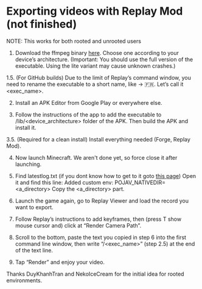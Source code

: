 # Exporting videos with Replay Mod (not finished)
NOTE: This works for both rooted and unrooted users

1. Download the ffmpeg binary [here](https://github.com/Khang-NT/ffmpeg-binary-android/releases/tag/2018-07-31). Choose one according to your device’s architecture. (Important: You should use the full version of the executable. Using the lite variant may cause unknown crashes.)

1.5. (For GitHub builds) Due to the limit of Replay’s command window, you need to rename the executable to a short name, like -> :fr:. Let’s call it \<exec_name>.

2. Install an APK Editor from Google Play or everywhere else.

3. Follow the instructions of the app to add the executable to /lib/\<device_architecture> folder of the  APK. Then build the APK and install it.

3.5. (Required for a clean install) Install everything needed (Forge, Replay Mod).

4. Now launch Minecraft. We aren't done yet, so force close it after launching.

5. Find latestlog.txt (if you dont know how to get to it goto [this page](./LOGS.md)) Open it and find this line:
Added custom env: POJAV_NATIVEDIR=\<a_directory>
Copy the \<a_directory> part.

6. Launch the game again, go to Replay Viewer and load the record you want to export.

7. Follow Replay’s instructions to add keyframes, then (press T show mouse cursor and) click at “Render Camera Path”.

8. Scroll to the bottom, paste the text you copied in step 6 into the first command line window, then write “/\<exec_name>” (step 2.5) at the end of the text line.

9. Tap “Render” and enjoy your video.

Thanks DuyKhanhTran and NekoIceCream for the initial idea for rooted environments.